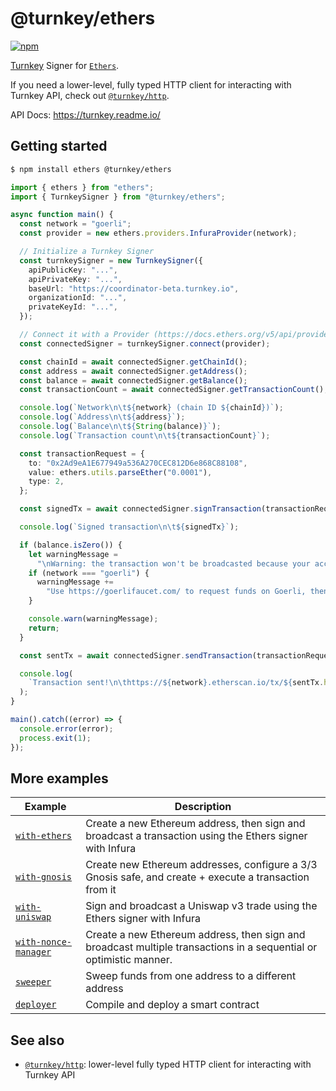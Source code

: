 # @turnkey/ethers

[![npm](https://img.shields.io/npm/v/@turnkey/ethers?color=%234C48FF)](https://www.npmjs.com/package/@turnkey/ethers)

[Turnkey](https://turnkey.io) Signer for [`Ethers`](https://docs.ethers.org/v5/api/signer/).

If you need a lower-level, fully typed HTTP client for interacting with Turnkey API, check out [`@turnkey/http`](/packages/http/).

API Docs: https://turnkey.readme.io/

## Getting started

```bash
$ npm install ethers @turnkey/ethers
```

```typescript
import { ethers } from "ethers";
import { TurnkeySigner } from "@turnkey/ethers";

async function main() {
  const network = "goerli";
  const provider = new ethers.providers.InfuraProvider(network);

  // Initialize a Turnkey Signer
  const turnkeySigner = new TurnkeySigner({
    apiPublicKey: "...",
    apiPrivateKey: "...",
    baseUrl: "https://coordinator-beta.turnkey.io",
    organizationId: "...",
    privateKeyId: "...",
  });

  // Connect it with a Provider (https://docs.ethers.org/v5/api/providers/)
  const connectedSigner = turnkeySigner.connect(provider);

  const chainId = await connectedSigner.getChainId();
  const address = await connectedSigner.getAddress();
  const balance = await connectedSigner.getBalance();
  const transactionCount = await connectedSigner.getTransactionCount();

  console.log(`Network\n\t${network} (chain ID ${chainId})`);
  console.log(`Address\n\t${address}`);
  console.log(`Balance\n\t${String(balance)}`);
  console.log(`Transaction count\n\t${transactionCount}`);

  const transactionRequest = {
    to: "0x2Ad9eA1E677949a536A270CEC812D6e868C88108",
    value: ethers.utils.parseEther("0.0001"),
    type: 2,
  };

  const signedTx = await connectedSigner.signTransaction(transactionRequest);

  console.log(`Signed transaction\n\t${signedTx}`);

  if (balance.isZero()) {
    let warningMessage =
      "\nWarning: the transaction won't be broadcasted because your account balance is zero.\n";
    if (network === "goerli") {
      warningMessage +=
        "Use https://goerlifaucet.com/ to request funds on Goerli, then run the script again.\n";
    }

    console.warn(warningMessage);
    return;
  }

  const sentTx = await connectedSigner.sendTransaction(transactionRequest);

  console.log(
    `Transaction sent!\n\thttps://${network}.etherscan.io/tx/${sentTx.hash}`
  );
}

main().catch((error) => {
  console.error(error);
  process.exit(1);
});
```

## More examples

| Example                                               | Description                                                                                                        |
| ----------------------------------------------------- | ------------------------------------------------------------------------------------------------------------------ |
| [`with-ethers`](/examples/with-ethers/)               | Create a new Ethereum address, then sign and broadcast a transaction using the Ethers signer with Infura           |
| [`with-gnosis`](/examples/with-gnosis/)               | Create new Ethereum addresses, configure a 3/3 Gnosis safe, and create + execute a transaction from it             |
| [`with-uniswap`](/examples/with-uniswap/)             | Sign and broadcast a Uniswap v3 trade using the Ethers signer with Infura                                          |
| [`with-nonce-manager`](/examples/with-nonce-manager/) | Create a new Ethereum address, then sign and broadcast multiple transactions in a sequential or optimistic manner. |
| [`sweeper`](/examples/sweeper/)                       | Sweep funds from one address to a different address                                                                |
| [`deployer`](/examples/deployer/)                     | Compile and deploy a smart contract                                                                                |

## See also

- [`@turnkey/http`](/packages/http/): lower-level fully typed HTTP client for interacting with Turnkey API

